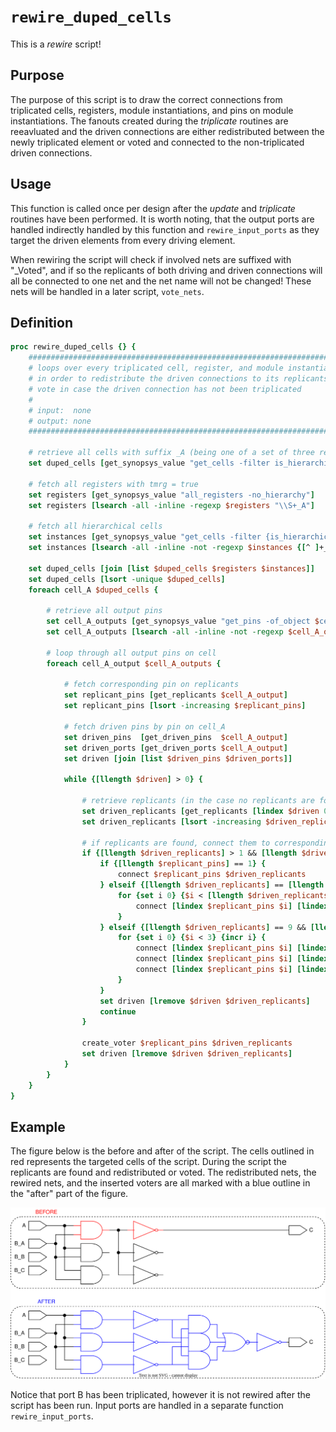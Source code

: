 [rewire_duped_cells_figure]: ../figures/rewire_scripts/rewire_duped_cells.drawio.svg

# ```rewire_duped_cells```

This is a *rewire* script!

## Purpose

The purpose of this script is to draw the correct connections from triplicated cells, registers, module instantiations, and pins on module instantiations. The fanouts created during the *triplicate* routines are reeavluated and the driven connections are either redistributed between the newly triplicated element or voted and connected to the non-triplicated driven connections.

## Usage

This function is called once per design after the *update* and *triplicate* routines have been performed.  It is worth noting, that the output ports are handled indirectly handled by this function and ```rewire_input_ports``` as they target the driven elements from every driving element.

When rewiring the script will check if involved nets are suffixed with "_Voted", and if so the replicants of both driving and driven connections will all be connected to one net and the net name will not be changed! These nets will be handled in a later script, ```vote_nets```.

## Definition

```tcl
proc rewire_duped_cells {} {
    ###########################################################################
    # loops over every triplicated cell, register, and module instantiation
    # in order to redistribute the driven connections to its replicants, or
    # vote in case the driven connection has not been triplicated
    #
    # input:  none
    # output: none
    ###########################################################################

    # retrieve all cells with suffix _A (being one of a set of three replicants)
    set duped_cells [get_synopsys_value "get_cells -filter is_hierarchical==false -quiet *_A"]

    # fetch all registers with tmrg = true
    set registers [get_synopsys_value "all_registers -no_hierarchy"]
    set registers [lsearch -all -inline -regexp $registers "\\S+_A"]

    # fetch all hierarchical cells
    set instances [get_synopsys_value "get_cells -filter {is_hierarchical==true}"]
    set instances [lsearch -all -inline -not -regexp $instances {[^ ]+_[BC](?=\s|$)}] 

    set duped_cells [join [list $duped_cells $registers $instances]]
    set duped_cells [lsort -unique $duped_cells]
    foreach cell_A $duped_cells {

        # retrieve all output pins
        set cell_A_outputs [get_synopsys_value "get_pins -of_object $cell_A -filter pin_direction==out"]
        set cell_A_outputs [lsearch -all -inline -not -regexp $cell_A_outputs {[^ ]+_[BC](?=\s|$)}] 
        
        # loop through all output pins on cell 
        foreach cell_A_output $cell_A_outputs {

            # fetch corresponding pin on replicants
            set replicant_pins [get_replicants $cell_A_output]
            set replicant_pins [lsort -increasing $replicant_pins]

            # fetch driven pins by pin on cell_A
            set driven_pins  [get_driven_pins  $cell_A_output]
            set driven_ports [get_driven_ports $cell_A_output]
            set driven [join [list $driven_pins $driven_ports]]

            while {[llength $driven] > 0} {

                # retrieve replicants (in the case no replicants are found the function returns the input!)
                set driven_replicants [get_replicants [lindex $driven 0]]
                set driven_replicants [lsort -increasing $driven_replicants]

                # if replicants are found, connect them to correspondingly
                if {[llength $driven_replicants] > 1 && [llength $driven_replicants] >= [llength $replicant_pins]} {
                    if {[llength $replicant_pins] == 1} {
                        connect $replicant_pins $driven_replicants
                    } elseif {[llength $driven_replicants] == [llength $replicant_pins]} {
                        for {set i 0} {$i < [llength $driven_replicants]} {incr i} {
                            connect [lindex $replicant_pins $i] [lindex $driven_replicants $i]
                        }
                    } elseif {[llength $driven_replicants] == 9 && [llength $replicant_pins] == 3} {
                        for {set i 0} {$i < 3} {incr i} {
                            connect [lindex $replicant_pins $i] [lindex $driven_replicants $i]
                            connect [lindex $replicant_pins $i] [lindex $driven_replicants [expr $i + 3]]
                            connect [lindex $replicant_pins $i] [lindex $driven_replicants [expr $i + 6]]
                        }
                    } 
                    set driven [lremove $driven $driven_replicants]
                    continue
                }

                create_voter $replicant_pins $driven_replicants
                set driven [lremove $driven $driven_replicants]
            }
        }
    }
}
```

## Example

The figure below is the before and after of the script. The cells outlined in red represents the targeted cells of the script. During the script the replicants are found and redistributed or voted. The redistributed nets, the rewired nets, and the inserted voters are all marked with a blue outline in the "after" part of the figure.

![Small example of the rewire script, which affect the cells, registers, and module instantiations][rewire_duped_cells_figure]

Notice that port B has been triplicated, however it is not rewired after the script has been run. Input ports are handled in a separate function ```rewire_input_ports```.
